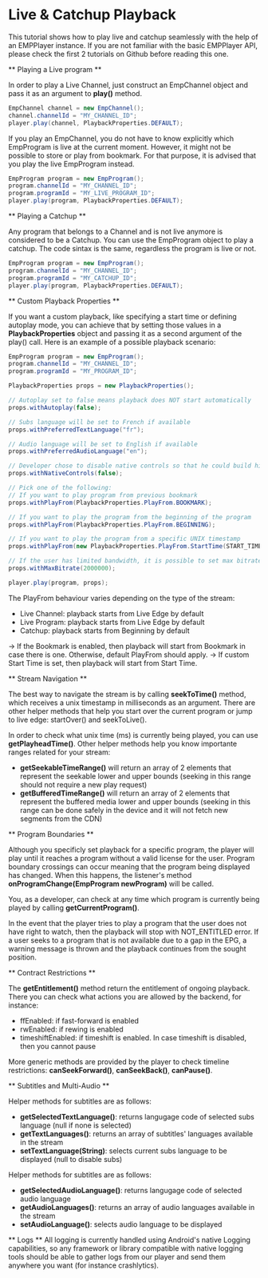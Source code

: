 # Live & Catchup Playback

This tutorial shows how to play live and catchup seamlessly with the help of an EMPPlayer instance.
If you are not familiar with the basic EMPPlayer API, please check the first 2 tutorials on Github before reading this one.


** Playing a Live program **

In order to play a Live Channel, just construct an EmpChannel object and pass it as an argument to **play()** method.
  
```java
EmpChannel channel = new EmpChannel();
channel.channelId = "MY_CHANNEL_ID";
player.play(channel, PlaybackProperties.DEFAULT);
```

If you play an EmpChannel, you do not have to know explicitly which EmpProgram is live at the current moment.
However, it might not be possible to store or play from bookmark. For that purpose, it is advised that you play the live EmpProgram instead.

```java
EmpProgram program = new EmpProgram();
program.channelId = "MY_CHANNEL_ID";
program.programId = "MY_LIVE_PROGRAM_ID";
player.play(program, PlaybackProperties.DEFAULT);
```


** Playing a Catchup **

Any program that belongs to a Channel and is not live anymore is considered to be a Catchup.
You can use the EmpProgram object to play a catchup. The code sintax is the same, regardless the program is live or not.

```java
EmpProgram program = new EmpProgram();
program.channelId = "MY_CHANNEL_ID";
program.programId = "MY_CATCHUP_ID";
player.play(program, PlaybackProperties.DEFAULT);
```


** Custom Playback Properties **

If you want a custom playback, like specifying a start time or defining autoplay mode, you can achieve that by setting those values in a **PlaybackProperties** object and passing it as a second argument of the play() call.
Here is an example of a possible playback scenario:

```java
EmpProgram program = new EmpProgram();
program.channelId = "MY_CHANNEL_ID";
program.programId = "MY_PROGRAM_ID";

PlaybackProperties props = new PlaybackProperties();

// Autoplay set to false means playback does NOT start automatically
props.withAutoplay(false);

// Subs language will be set to French if available
props.withPreferredTextLanguage("fr");

// Audio language will be set to English if available
props.withPreferredAudioLanguage("en");

// Developer chose to disable native controls so that he could build his own UI controls
props.withNativeControls(false);

// Pick one of the following:
// If you want to play program from previous bookmark
props.withPlayFrom(PlaybackProperties.PlayFrom.BOOKMARK);

// If you want to play the program from the beginning of the program
props.withPlayFrom(PlaybackProperties.PlayFrom.BEGINNING);

// If you want to play the program from a specific UNIX timestamp
props.withPlayFrom(new PlaybackProperties.PlayFrom.StartTime(START_TIME_UNIX_TIME_IN_MILISECONDS));

// If the user has limited bandwidth, it is possible to set max bitrate before playback in order to save network resources 
props.withMaxBitrate(2000000);

player.play(program, props);
```

The PlayFrom behaviour varies depending on the type of the stream:
- Live Channel: playback starts from Live Edge by default
- Live Program: playback starts from Live Edge by default
- Catchup: playback starts from Beginning by default

-> If the Bookmark is enabled, then playback will start from Bookmark in case there is one. Otherwise, default PlayFrom should apply.
-> If custom Start Time is set, then playback will start from Start Time.

** Stream Navigation **

The best way to navigate the stream is by calling **seekToTime()** method, which receives a unix timestamp in milliseconds as an argument.
There are other helper methods that help you start over the current program or jump to live edge: startOver() and seekToLive().

In order to check what unix time (ms) is currently being played, you can use **getPlayheadTime()**.
Other helper methods help you know importante ranges related for your stream:
- **getSeekableTimeRange()** will return an array of 2 elements that represent the seekable lower and upper bounds (seeking in this range should not require a new play request)
- **getBufferedTimeRange()** will return an array of 2 elements that represent the buffered media lower and upper bounds (seeking in this range can be done safely in the device and it will not fetch new segments from the CDN)

** Program Boundaries **

Although you specificly set playback for a specific program, the player will play until it reaches a program without a valid license for the user.
Program boundary crossings can occur meaning that the program being displayed has changed. When this happens, the listener's method **onProgramChange(EmpProgram newProgram)** will be called.

You, as a developer, can check at any time which program is currently being played by calling **getCurrentProgram()**.

In the event that the player tries to play a program that the user does not have right to watch, then the playback will stop with NOT_ENTITLED error.
If a user seeks to a program that is not available due to a gap in the EPG, a warning message is thrown and the playback continues from the sought position. 

** Contract Restrictions **

The **getEntitlement()** method return the entitlement of ongoing playback. There you can check what actions you are allowed by the backend, for instance:
- ffEnabled: if fast-forward is enabled
- rwEnabled: if rewing is enabled
- timeshiftEnabled: if timeshift is enabled. In case timeshift is disabled, then you cannot pause

More generic methods are provided by the player to check timeline restrictions: **canSeekForward()**, **canSeekBack()**, **canPause()**.

** Subtitles and Multi-Audio **

Helper methods for subtitles are as follows:
- **getSelectedTextLanguage()**: returns langugage code of selected subs language (null if none is selected)
- **getTextLanguages()**: returns an array of subtitles' languages available in the stream
- **setTextLanguage(String)**: selects current subs language to be displayed (null to disable subs)
 
 Helper methods for subtitles are as follows:
- **getSelectedAudioLanguage()**: returns langugage code of selected audio language
- **getAudioLanguages()**: returns an array of audio languages available in the stream
- **setAudioLanguage()**: selects audio language to be displayed

** Logs **
All logging is currently handled using Android's native Logging capabilities, so any framework or library compatible with native logging tools should be able to gather logs from our player and send them anywhere you want (for instance crashlytics).


